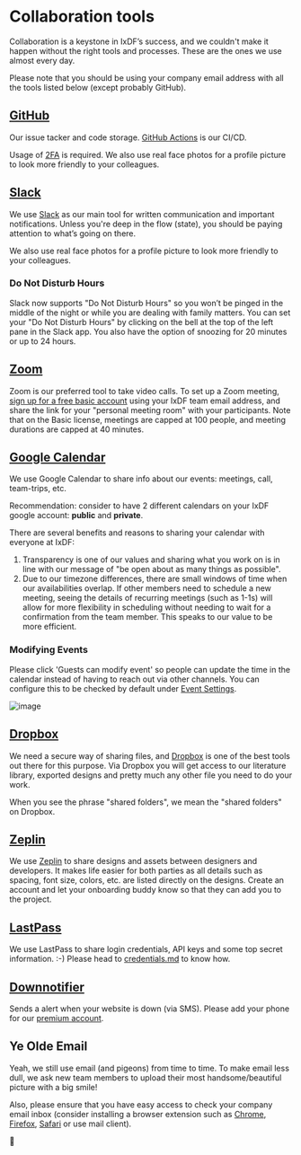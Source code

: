 # Collaboration tools

Collaboration is a keystone in IxDF’s success, and we couldn't make it happen without the right tools and processes.
These are the ones we use almost every day.

Please note that you should be using your company email address with all the tools listed below (except probably GitHub).

## [GitHub](https://github.com/InteractionDesignFoundation)

Our issue tacker and code storage. [GitHub Actions](https://github.com/features/actions) is our CI/CD.

Usage of [2FA](https://github.com/settings/security) is required. We also use real face photos for a profile picture to look more friendly to your colleagues.

## [Slack](https://slack.com/download)

We use [Slack](https://slack.com/download) as our main tool for written communication and important notifications.
Unless you're deep in the flow (state), you should be paying attention to what’s going on there.

We also use real face photos for a profile picture to look more friendly to your colleagues.

### Do Not Disturb Hours

Slack now supports "Do Not Disturb Hours" so you won’t be pinged in the middle of the night or while you are dealing with family matters.
You can set your "Do Not Disturb Hours" by clicking on the bell at the top of the left pane in the Slack app.
You also have the option of snoozing for 20 minutes or up to 24 hours.

## [Zoom](https://zoom.us)

Zoom is our preferred tool to take video calls. To set up a Zoom meeting, [sign up for a free basic account](https://zoom.us/signup) using your IxDF team email address, and share the link for your "personal meeting room" with your participants.
Note that on the Basic license, meetings are capped at 100 people, and meeting durations are capped at 40 minutes.

## [Google Calendar](https://calendar.google.com)

We use Google Calendar to share info about our events: meetings, call, team-trips, etc.

Recommendation: consider to have 2 different calendars on your IxDF google account: **public** and **private**.

There are several benefits and reasons to sharing your calendar with everyone at IxDF:

1. Transparency is one of our values and sharing what you work on is in line with our message of "be open about as many things as possible".
1. Due to our timezone differences, there are small windows of time when our availabilities overlap.
   If other members need to schedule a new meeting, seeing the details of recurring meetings (such as 1-1s) will
   allow for more flexibility in scheduling without needing to wait for a confirmation from the team member.
   This speaks to our value to be more efficient.

### Modifying Events

Please click 'Guests can modify event' so people can update the time in the calendar instead of having to reach out via other channels.
You can configure this to be checked by default under [Event Settings](https://calendar.google.com/calendar/b/1/r/settings).

![image](https://user-images.githubusercontent.com/5278175/55792101-928a3180-5ac8-11e9-81d5-f56d62eea0fe.png)

## [Dropbox](https://www.dropbox.com/)

We need a secure way of sharing files, and [Dropbox](https://www.dropbox.com/) is one of the best tools out there for this purpose.
Via Dropbox you will get access to our literature library, exported designs and pretty much any other file you need to do your work.

When you see the phrase "shared folders", we mean the "shared folders" on Dropbox.

## [Zeplin](https://zeplin.io/)

We use [Zeplin](https://zeplin.io) to share designs and assets between designers and developers.
It makes life easier for both parties as all details such as spacing, font size, colors, etc. are listed directly on the designs.
Create an account and let your onboarding buddy know so that they can add you to the project.

## [LastPass](https://www.lastpass.com)

We use LastPass to share login credentials, API keys and some top secret information. :-)
Please head to [credentials.md](credentials.md) to know how.

## [Downnotifier](https://downnotifier.com/)

Sends a alert when your website is down (via SMS). Please add your phone for our [premium account](https://www.downnotifier.com/list/edit?id=628289).

## Ye Olde Email

Yeah, we still use email (and pigeons) from time to time.
To make email less dull, we ask new team members to upload their most handsome/beautiful picture with a big smile!

Also, please ensure that you have easy access to check your company email inbox (consider installing a browser extension such as
[Chrome](https://chrome.google.com/webstore/detail/notifier-for-gmail/dcjichoefijpinlfnjghokpkojhlhkgl?hl=en),
[Firefox](https://addons.mozilla.org/en-US/firefox/addon/gmail-notifier-restartless/),
[Safari](https://safari-extensions.apple.com/details/?id=com.add0n.simple-notifier-RED8XKG2R4)
or use mail client).

🦄
